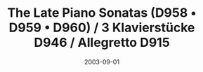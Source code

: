 ---
discogs_id: 12578558
discogs_master_id: 482790
title: The Late Piano Sonatas (D958 • D959 • D960) / 3 Klavierstücke D946 / Allegretto D915
artists: ['Maurizio Pollini']
date: 2003-09-01
genre: ['Classical']
image: The Late Piano Sonatas (D 958 • 959 • 960) - 3 Klavierstücke D 946 - Allegretto D 915-12578558.jpg
label: Deutsche Grammophon
country: Europe
---